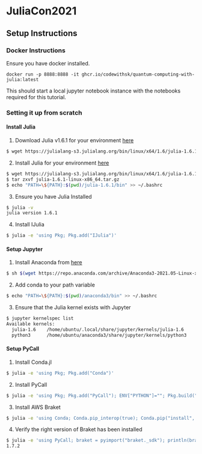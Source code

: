 # JuliaCon2021

## Setup Instructions

### Docker Instructions

Ensure you have docker installed.

```
docker run -p 8888:8888 -it ghcr.io/codewithsk/quantum-computing-with-julia:latest
```

This should start a local jupyter notebook instance with the notebooks required for this tutorial.

### Setting it up from scratch

#### Install Julia

1. Download Julia v1.6.1 for your environment [here](https://julialang.org/downloads/)

```bash
$ wget https://julialang-s3.julialang.org/bin/linux/x64/1.6/julia-1.6.1-linux-x86_64.tar.gz
```

2. Install Julia for your environment [here](https://julialang.org/downloads/platform/)

```bash
$ wget https://julialang-s3.julialang.org/bin/linux/x64/1.6/julia-1.6.1-linux-x86_64.tar.gz
$ tar zxvf julia-1.6.1-linux-x86_64.tar.gz
$ echo "PATH=\${PATH}:$(pwd)/julia-1.6.1/bin" >> ~/.bashrc
```

3. Ensure you have Julia Installed
```bash
$ julia -v
julia version 1.6.1
```

4. Install IJulia
```bash
$ julia -e 'using Pkg; Pkg.add("IJulia")'
```

#### Setup Jupyter

1. Install Anaconda from [here](https://www.anaconda.com/products/individual)
```bash
$ sh $(wget https://repo.anaconda.com/archive/Anaconda3-2021.05-Linux-x86_64.sh)
```

2. Add conda to your path variable

```bash
$ echo "PATH=\${PATH}:$(pwd)/anaconda3/bin" >> ~/.bashrc
```

3. Ensure that the Julia kernel exists with Jupyter

```bash
$ jupyter kernelspec list
Available kernels:
  julia-1.6    /home/ubuntu/.local/share/jupyter/kernels/julia-1.6
  python3      /home/ubuntu/anaconda3/share/jupyter/kernels/python3
```

#### Setup PyCall

1. Install Conda.jl
```bash
$ julia -e 'using Pkg; Pkg.add("Conda")'
```

2. Install PyCall
```bash
$ julia -e 'using Pkg; Pkg.add("PyCall"); ENV["PYTHON"]=""; Pkg.build("PyCall")'
```

3. Install AWS Braket
```bash
$ julia -e 'using Conda; Conda.pip_interop(true); Conda.pip("install", "amazon-braket-sdk")'
```

4. Verify the right version of Braket has been installed
```bash
$ julia -e 'using PyCall; braket = pyimport("braket._sdk"); println(braket.__version__)'
1.7.2
```
